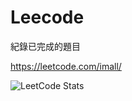 # Leecode

紀錄已完成的題目

https://leetcode.com/imall/

![LeetCode Stats](https://leetcode.card.workers.dev/imall?theme=unicorn&font=baloo&extension=activity)